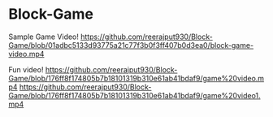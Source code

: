 # Block-Game

Sample Game Video!
https://github.com/reerajput930/Block-Game/blob/01adbc5133d93775a21c77f3b0f3ff407b0d3ea0/block-game-video.mp4



Fun video!
https://github.com/reerajput930/Block-Game/blob/176ff8f174805b7b18101319b310e61ab41bdaf9/game%20video.mp4
https://github.com/reerajput930/Block-Game/blob/176ff8f174805b7b18101319b310e61ab41bdaf9/game%20video1.mp4
